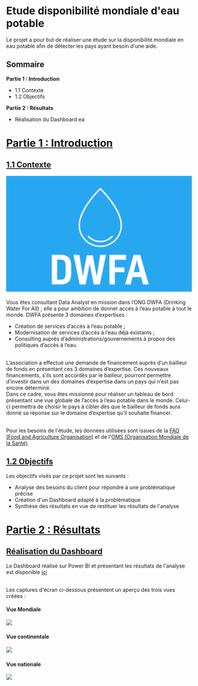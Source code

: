 # Etude disponibilité mondiale d'eau potable
Le projet a pour but de réaliser une étude sur la disponibilité mondiale en eau potable afin de détecter les pays ayant besoin d'une aide.
## Sommaire
 **Partie 1 : Introduction**
 - 1.1 Contexte
 - 1.2 Objectifs
  
**Partie 2 : Résultats**
 - Réalisation du Dashboard
 ea
# <u> Partie 1 : Introduction</u>

## <u>1.1 Contexte</u>
![](https://github.com/kodjosteve/Analyse_disponibilite_mondiale_eau_potable/blob/main/Donn%C3%A9es%20d'entr%C3%A9e/Logo%20DWFA.png)
 <br><br>Vous êtes consultant Data Analyst en mission dans l’ONG DWFA (Drinking Water For All) ; elle a pour ambition de donner accès à l’eau potable à tout le monde.
 DWFA présente 3 domaines d’expertises :
 - Création de services d’accès à l’eau potable ;
 - Modernisation de services d’accès à l’eau déjà existants ;
 - Consulting auprès d’administrations/gouvernements à propos des politiques d’accès à l’eau.
 
<br>L’association a effectué une demande de financement auprès d’un bailleur de fonds en présentant ces 3 domaines d’expertise. Ces nouveaux financements, s’ils sont accordés par le bailleur, pourront permettre d’investir dans un des domaines d’expertise dans un pays qui n’est pas encore déterminé.
<br>Dans ce cadre, vous êtes missionné pour réaliser un tableau de bord présentant une vue globale de l’accès à l’eau potable dans le monde. Celui-ci permettra de choisir le pays à cibler dès que le bailleur de fonds aura donné sa réponse sur le domaine d’expertise qu’il souhaite financer.

<br>Pour les besoins de l'étude, les données utilisées sont issues de la [FAO (Food and Agriculture Organisation)](https://www.fao.org/faostat/fr/#data) et de
l'[OMS (Organisation Mondiale de la Santé)](https://apps.who.int/gho/data/node.main.WSHWATER?lang=en).

## <u>1.2 Objectifs</u>
Les objectifs visés par ce projet sont les suivants : <br>
 - Analyse des besoins du client pour répondre à une problématique précise
 - Création d'un Dashboard adapté à la problématique
 - Synthèse des résultats en vue de restituer les résultats de l'analyse

# <u> Partie 2 : Résultats</u>

## <u>Réalisation du Dashboard</u>
Le Dashboard réalisé sur Power BI et présentant les résultats de l'analyse est disponible [ici](https://github.com/kodjosteve/Analyse_disponibilite_mondiale_eau_potable/blob/main/Analyse_disponibilite_mondiale_eau_potable.pbix)

<br> Les captures d'écran ci-dessous présentent un aperçu des trois vues créées : <br>
#### Vue Mondiale<br>
![](https://github.com/kodjosteve/Analyse_disponibilite_mondiale_eau_potable/blob/main/R%C3%A9sultats/Vue%20mondiale.png)
#### Vue continentale<br>
![](https://github.com/kodjosteve/Analyse_disponibilite_mondiale_eau_potable/blob/main/R%C3%A9sultats/Vue%20continentale.png)
#### Vue nationale<br>
![](https://github.com/kodjosteve/Analyse_disponibilite_mondiale_eau_potable/blob/main/R%C3%A9sultats/Vue%20nationale.png)
